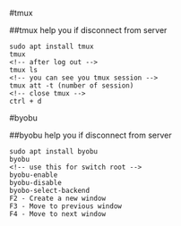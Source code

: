 #tmux
	
##tmux help you if disconnect from server
	
	
	sudo apt install tmux
	tmux
	<!-- after log out -->
	tmux ls
	<!-- you can see you tmux session -->
	tmux att -t (number of session)
	<!-- close tmux -->
	ctrl + d 
	
	
	
#byobu

##byobu help you if disconnect from server

	sudo apt install byobu
	byobu
	<!-- use this for switch root -->
	byobu-enable
	byobu-disable
	byobo-select-backend
	F2 - Create a new window
	F3 - Move to previous window
	F4 - Move to next window
	
	
	
	
	
	
	
	
	
	
	
	
	

